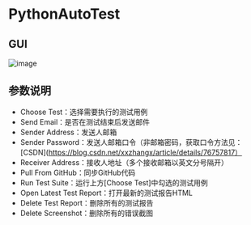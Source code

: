 # PythonAutoTest
## GUI
![image](https://user-images.githubusercontent.com/27627484/44316205-005feb00-a45d-11e8-8f00-b6ddafa2474f.png)

## 参数说明
* Choose Test：选择需要执行的测试用例
* Send Email：是否在测试结束后发送邮件
* Sender Address：发送人邮箱
* Sender Password：发送人邮箱口令（非邮箱密码，获取口令方法见：[CSDN](https://blog.csdn.net/xxzhangx/article/details/76757817）
* Receiver Address：接收人地址（多个接收邮箱以英文分号隔开）
* Pull From GitHub：同步GitHub代码
* Run Test Suite：运行上方\[Choose Test]中勾选的测试用例
* Open Latest Test Report：打开最新的测试报告HTML
* Delete Test Report：删除所有的测试报告
* Delete Screenshot：删除所有的错误截图
